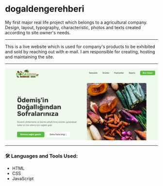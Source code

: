 # dogaldengerehberi
My first major real life project which belongs to a agricultural company. Design, layout, typography, characteristic, photos and texts created according to site owner's needs.

---

This is a live website which is used for company's products to be exhibited and sold by reaching out with e-mail. I am responsible for creating, hosting and maintaining the site.

---

<img width="600px" src="https://github.com/aytacserce/dogaldengerehberi/blob/main/dogaldengerehberi%20screenshot.jpg?raw=true" />

---

### :hammer_and_wrench: Languages and Tools Used:
- HTML
- CSS
- JavaScript
